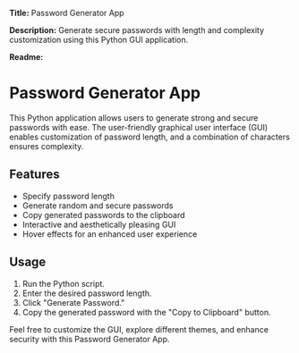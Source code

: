 **Title:**
Password Generator App

**Description:**
Generate secure passwords with length and complexity customization using this Python GUI application.

**Readme:**
# Password Generator App

This Python application allows users to generate strong and secure passwords with ease. The user-friendly graphical user interface (GUI) enables customization of password length, and a combination of characters ensures complexity.

## Features
- Specify password length
- Generate random and secure passwords
- Copy generated passwords to the clipboard
- Interactive and aesthetically pleasing GUI
- Hover effects for an enhanced user experience

## Usage
1. Run the Python script.
2. Enter the desired password length.
3. Click "Generate Password."
4. Copy the generated password with the "Copy to Clipboard" button.

Feel free to customize the GUI, explore different themes, and enhance security with this Password Generator App.
